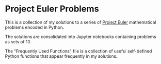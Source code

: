 # Project Euler Problems

This is a collection of my solutions to a series of [Project Euler](https://projecteuler.net) mathematical problems encoded in Python.

The solutions are consolidated into Jupyter notebooks containing problems as sets of 10.

The "Frequently Used Functions" file is a collection of useful self-defined Python functions that appear frequently in my solutions.
